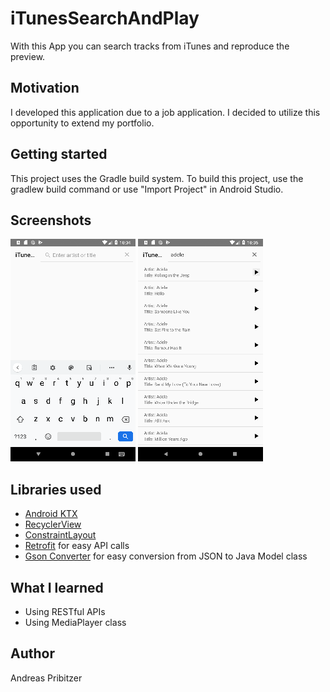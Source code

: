 # iTunesSearchAndPlay
With this App you can search tracks from iTunes and reproduce the preview.

## Motivation
I developed this application due to a job application. I decided to utilize this opportunity to extend my portfolio.

## Getting started
This project uses the Gradle build system. To build this project, use the gradlew build command or use "Import Project" in Android Studio.

## Screenshots
![](images/Screenshot1.png)
![](images/Screenshot2.png)

## Libraries used
* [Android KTX](https://developer.android.com/kotlin)
* [RecyclerView](https://developer.android.com/guide/topics/ui/layout/recyclerview)
* [ConstraintLayout](https://developer.android.com/reference/android/support/constraint/ConstraintLayout)
* [Retrofit](https://square.github.io/retrofit/) for easy API calls
* [Gson Converter](https://github.com/square/retrofit/tree/master/retrofit-converters/gson) for easy conversion from JSON to Java Model class

## What I learned
* Using RESTful APIs
* Using MediaPlayer class

## Author
Andreas Pribitzer

